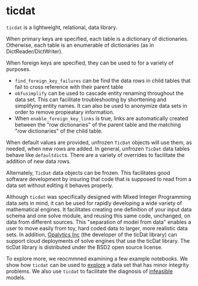 # ticdat

`ticdat` is a lightweight, relational, data library. 

When primary keys are specified, each table is a dictionary of dictionaries.
Otherwise, each table is an enumerable of dictionaries (as in DictReader/DictWriter). 

When foreign keys are specified, they can be used to for a variety of purposes.
  * `find_foreign_key_failures` can be find the data rows in child tables that fail to cross reference with their parent table
  * `obfusimplify` can be used to cascade entity renaming throughout the data set. This can facilitate troubleshootng by shorttening and simplifying entity names. It can also be used to anonymize data sets in order to remove propieatary information.
  * When `enable_foreign_key_links` is true, links are automatically created between the "row dictionaries" of the parent table and the matching "row dictionaries" of the child table.

When default values are provided, unfrozen `TicDat` objects will use them, as needed, when new rows are added. In general, unfrozen `TicDat` data tables behave like `defaultdict`s.  There are a variety of overrides to facilitate the addition of new data rows.

Alternately, `TicDat` data objects can be frozen. This facilitates good software development by insuring that code that is supposed to read from a data set without editing it behaves properly.

Although `ticdat` was specifically designed with Mixed Integer Programming data sets in mind, it can be used for
rapidly developing a wide variety of mathematical engines. It facilitates creating one definition of your
input data schema and one solve module, and reusing this same code, unchanged, on data from different
sources. This "separation of model from data" enables a user to move easily from toy, hard coded data to
larger, more realistic data sets. In addition, [Opalytics Inc](http://www.opalytics.com/) (the developer of the ticDat library) can support cloud deployments of solve engines that use the ticDat library.
The ticDat library is distributed under the BSD2 open source license.

To explore more, we reocmmned examining a few example notebooks. We show how `ticdat` can be used to [explore](https://github.com/opalytics/opalytics-ticdat/blob/master/examples/notebooks/diet.ipynb) a data set that has minor integrity problems. We also use `ticdat` to facilitate the diagnosis of [infeasible](https://github.com/opalytics/opalytics-ticdat/blob/master/examples/notebooks/netflow.ipynb) models.
